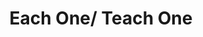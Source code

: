---
pid: MX4
title: Each One/ Teach One
location_transcription: Malcolm X Park
zipcode: '19139'
outside_phl: 
neighborhood: Walnut Hill
age: '36'
age_range: 30-39
instagram: 
image_file_name: mx_4.jpg
proposal_transcription: Famous image of Malcolm X giving a speech. Point towards the
  audience with powerful quotes in reference to self empowerment, unity, and education.
topic: Education,Unity,Uplifting
topic_summary: 0, 0, 0
type: Other No Form
keywords_other: 
credit: 
image_labels: 
twitter: saffy2922
facebook: 
permalink: "/monuments/mx4/"
layout: item-page
---